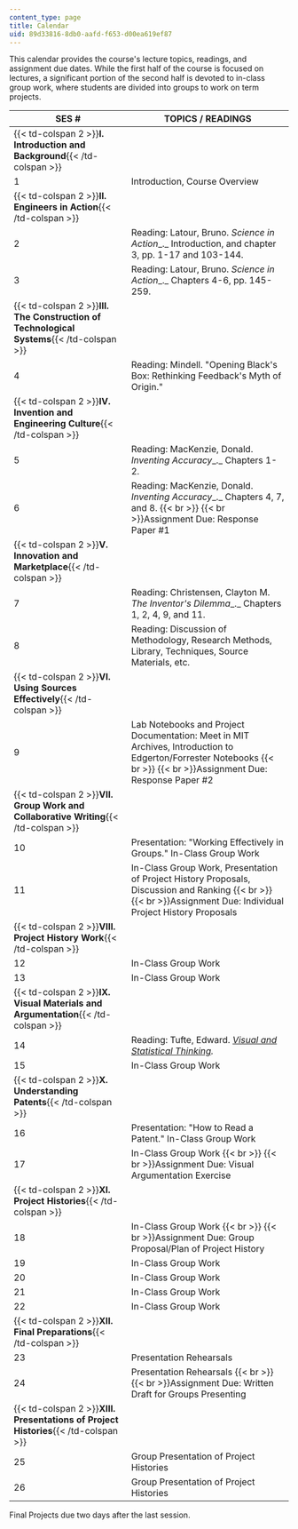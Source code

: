 ```yaml
---
content_type: page
title: Calendar
uid: 89d33816-8db0-aafd-f653-d00ea619ef87
---
```


This calendar provides the course's lecture topics, readings, and assignment due dates. While the first half of the course is focused on lectures, a significant portion of the second half is devoted to in-class group work, where students are divided into groups to work on term projects.

| SES # | TOPICS / READINGS |
| --- | --- |
| {{< td-colspan 2 >}}**I. Introduction and Background**{{< /td-colspan >}} ||
| 1 | Introduction, Course Overview |
| {{< td-colspan 2 >}}**II. Engineers in Action**{{< /td-colspan >}} ||
| 2 | Reading: Latour, Bruno. _Science in Action__._ Introduction, and chapter 3, pp. 1-17 and 103-144. |
| 3 | Reading: Latour, Bruno. _Science in Action__._ Chapters 4-6, pp. 145-259. |
| {{< td-colspan 2 >}}**III. The Construction of Technological Systems**{{< /td-colspan >}} ||
| 4 | Reading: Mindell. "Opening Black's Box: Rethinking Feedback's Myth of Origin." |
| {{< td-colspan 2 >}}**IV. Invention and Engineering Culture**{{< /td-colspan >}} ||
| 5 | Reading: MacKenzie, Donald. _Inventing Accuracy__._ Chapters 1-2. |
| 6 | Reading: MacKenzie, Donald. _Inventing Accuracy__._ Chapters 4, 7, and 8.  {{< br >}}  {{< br >}}Assignment Due: Response Paper #1 |
| {{< td-colspan 2 >}}**V. Innovation and Marketplace**{{< /td-colspan >}} ||
| 7 | Reading: Christensen, Clayton M. _The Inventor's Dilemma__._ Chapters 1, 2, 4, 9, and 11. |
| 8 | Reading: Discussion of Methodology, Research Methods, Library, Techniques, Source Materials, etc. |
| {{< td-colspan 2 >}}**VI. Using Sources Effectively**{{< /td-colspan >}} ||
| 9 | Lab Notebooks and Project Documentation: Meet in MIT Archives, Introduction to Edgerton/Forrester Notebooks  {{< br >}}  {{< br >}}Assignment Due: Response Paper #2 |
| {{< td-colspan 2 >}}**VII. Group Work and Collaborative Writing**{{< /td-colspan >}} ||
| 10 | Presentation: "Working Effectively in Groups." In-Class Group Work |
| 11 | In-Class Group Work, Presentation of Project History Proposals, Discussion and Ranking  {{< br >}}  {{< br >}}Assignment Due: Individual Project History Proposals |
| {{< td-colspan 2 >}}**VIII. Project History Work**{{< /td-colspan >}} ||
| 12 | In-Class Group Work |
| 13 | In-Class Group Work |
| {{< td-colspan 2 >}}**IX. Visual Materials and Argumentation**{{< /td-colspan >}} ||
| 14 | Reading: Tufte, Edward. [_Visual and Statistical Thinking_](http://www.amazon.com/exec/obidos/ASIN/0961392134#/ref=nosim/mitopencourse-20)_._ |
| 15 | In-Class Group Work |
| {{< td-colspan 2 >}}**X. Understanding Patents**{{< /td-colspan >}} ||
| 16 | Presentation: "How to Read a Patent." In-Class Group Work |
| 17 | In-Class Group Work  {{< br >}}  {{< br >}}Assignment Due: Visual Argumentation Exercise |
| {{< td-colspan 2 >}}**XI. Project Histories**{{< /td-colspan >}} ||
| 18 | In-Class Group Work  {{< br >}}  {{< br >}}Assignment Due: Group Proposal/Plan of Project History |
| 19 | In-Class Group Work |
| 20 | In-Class Group Work |
| 21 | In-Class Group Work |
| 22 | In-Class Group Work |
| {{< td-colspan 2 >}}**XII. Final Preparations**{{< /td-colspan >}} ||
| 23 | Presentation Rehearsals |
| 24 | Presentation Rehearsals  {{< br >}}  {{< br >}}Assignment Due: Written Draft for Groups Presenting |
| {{< td-colspan 2 >}}**XIII. Presentations of Project Histories**{{< /td-colspan >}} ||
| 25 | Group Presentation of Project Histories |
| 26 | Group Presentation of Project Histories 

Final Projects due two days after the last session.
